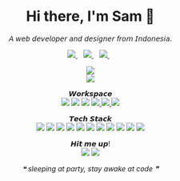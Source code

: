 <h1 align='center'>
  Hi there, I'm Sam 👋
</h1>

<p align='center'>
  𝘈 𝘸𝘦𝘣 𝘥𝘦𝘷𝘦𝘭𝘰𝘱𝘦𝘳 𝘢𝘯𝘥 𝘥𝘦𝘴𝘪𝘨𝘯𝘦𝘳 𝘧𝘳𝘰𝘮 𝘐𝘯𝘥𝘰𝘯𝘦𝘴𝘪𝘢.
</p>

<p align='center'>
  <a href="https://www.linkedin.com/in/samuel-andika-94616625b/">
    <img src="https://img.shields.io/badge/LinkedIn-0077B5?style=for-the-badge&logo=linkedin&logoColor=white" />        
  </a>&nbsp;&nbsp;
  <a href="https://instagram.com/samsleepingatparty">
    <img src="https://img.shields.io/badge/Instagram-E4405F?style=for-the-badge&logo=instagram&logoColor=white" />        
  </a>&nbsp;&nbsp;
  <a href="https://twitter.com/ensayiti">
    <img src="https://img.shields.io/badge/Twitter-1DA1F2?style=for-the-badge&logo=twitter&logoColor=white" />        
  </a>&nbsp;&nbsp;
</p>

<p align='center'>
  <a href="#"><img src="https://github-readme-stats.vercel.app/api/top-langs/?username=samsleepingatparty&theme=synthwave&hide_border=true&include_all_commits=false&count_private=false&layout=compact"></a>
  <br>
  <a href="#"><img src="https://github-readme-streak-stats.herokuapp.com/?user=samsleepingatparty&theme=synthwave&hide_border=true"></a>
</p> 

<p align='center'> 
  𝙒𝙤𝙧𝙠𝙨𝙥𝙖𝙘𝙚
  <br/>
  <a href="https://ubuntu.com/"><img src="https://img.shields.io/badge/Ubuntu-E95420?style=for-the-badge&logo=ubuntu&logoColor=white" /></a>
   <a href="https://code.visualstudio.com/"><img src="https://img.shields.io/badge/Visual_Studio_Code-0078D4?style=for-the-badge&logo=visual%20studio%20code&logoColor=white" /></a>
  <a href="https://git-scm.com/"><img src="https://img.shields.io/badge/GIT-E44C30?style=for-the-badge&logo=git&logoColor=white" /></a>
  <a href="https://www.netlify.com/"><img src="https://img.shields.io/badge/netlify-%23000000.svg?style=for-the-badge&logo=netlify&logoColor=#00C7B7" />
  <a href="https://www.vercel.com/"><img src="https://img.shields.io/badge/Vercel-000000?style=for-the-badge&logo=vercel&logoColor=white" />
  <a href="https://www.figma.com/"><img src="https://img.shields.io/badge/figma-%23F24E1E.svg?style=for-the-badge&logo=figma&logoColor=white" /></a>
    
  </a>
  
</p>

<p align='center'> 
  𝙏𝙚𝙘𝙝 𝙎𝙩𝙖𝙘𝙠
  <br/>
  <a href="https://www.javascript.com/"><img src="https://img.shields.io/badge/javascript-%23323330.svg?style=for-the-badge&logo=javascript&logoColor=%23F7DF1E" /></a>
  <a href="https://nodejs.org/en/"><img src="https://img.shields.io/badge/node.js-6DA55F?style=for-the-badge&logo=node.js&logoColor=white" /></a>
  <a href="https://reactjs.org/"><img src="https://img.shields.io/badge/react-%2320232a.svg?style=for-the-badge&logo=react&logoColor=%2361DAFB" /></a>
  <a href="https://nextjs.org/"><img src="https://img.shields.io/badge/Next-black?style=for-the-badge&logo=next.js&logoColor=white" /></a>
  <a href="https://vuejs.org/"><img src="https://img.shields.io/badge/Vue.js-35495E?style=for-the-badge&logo=vuedotjs&logoColor=4FC08D" /></a>
  <a href="https://laravel.com/"><img src="https://img.shields.io/badge/laravel-%23FF2D20.svg?style=for-the-badge&logo=laravel&logoColor=white" /></a>
  <a href="https://tailwindcss.com/"><img src="https://img.shields.io/badge/tailwindcss-%2338B2AC.svg?style=for-the-badge&logo=tailwind-css&logoColor=white" /></a>
  <a href="https://mui.com/"><img src="https://img.shields.io/badge/Material%20UI-007FFF?style=for-the-badge&logo=mui&logoColor=white" /></a>
  <a href="https://chakra-ui.com/"><img src="https://img.shields.io/badge/Chakra--UI-319795?style=for-the-badge&logo=chakra-ui&logoColor=white" /></a>
  <a href="https://getbootstrap.com/"><img src="https://img.shields.io/badge/bootstrap-%23563D7C.svg?style=for-the-badge&logo=bootstrap&logoColor=white" /></a>
  <a href="https://www.mysql.com/"><img src="https://img.shields.io/badge/mysql-%2300f.svg?style=for-the-badge&logo=mysql&logoColor=white" /></a>
</p>

<p align='center'>
  𝙃𝙞𝙩 𝙢𝙚 𝙪𝙥!
  <br>
  <a href="mailto:sleepingatparty.society@gmail.com"><img src="https://img.shields.io/badge/Gmail-D14836?style=for-the-badge&logo=gmail&logoColor=white" /></a>
  <a href="https://sam.sleepingatparty.xyz"><img src="https://img.shields.io/badge/website-000000?style=for-the-badge&logo=About.me&logoColor=white" /></a>
</p>
<p align='center'>
  <i>❝ sleeping at party, stay awake at code ❞</i>
</p>
